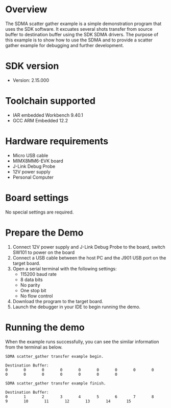 Overview
========
The SDMA scatter gather example is a simple demonstration program that uses the SDK software.
It excuates several shots transfer from source buffer to destination buffer using the SDK SDMA drivers.
The purpose of this example is to show how to use the SDMA and to provide a scatter gather example for
debugging and further development.

SDK version
===========
- Version: 2.15.000

Toolchain supported
===================
- IAR embedded Workbench  9.40.1
- GCC ARM Embedded  12.2

Hardware requirements
=====================
- Micro USB cable
- MIMX8MM6-EVK  board
- J-Link Debug Probe
- 12V power supply
- Personal Computer

Board settings
==============
No special settings are required.



Prepare the Demo
================
1.  Connect 12V power supply and J-Link Debug Probe to the board, switch SW101 to power on the board
2.  Connect a USB cable between the host PC and the J901 USB port on the target board.
3.  Open a serial terminal with the following settings:
    - 115200 baud rate
    - 8 data bits
    - No parity
    - One stop bit
    - No flow control
4.  Download the program to the target board.
5.  Launch the debugger in your IDE to begin running the demo.

Running the demo
================
When the example runs successfully, you can see the similar information from the terminal as below.

~~~~~~~~~~~~~~~~~~~~~
SDMA scatter_gather transfer example begin.

Destination Buffer:
0       0       0       0       0       0       0       0       0       0       0       0       0       0       0       0

SDMA scatter_gather transfer example finish.

Destination Buffer:
0       1       2       3       4       5       6       7       8       9       10       11       12       13       14       15
~~~~~~~~~~~~~~~~~~~~~
